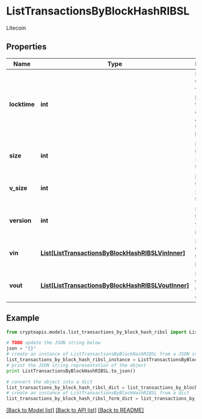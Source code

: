 # ListTransactionsByBlockHashRIBSL

Litecoin

## Properties
Name | Type | Description | Notes
------------ | ------------- | ------------- | -------------
**locktime** | **int** | Represents the time at which a particular transaction can be added to the blockchain. | 
**size** | **int** | Represents the total size of this transaction. | 
**v_size** | **int** | Represents the virtual size of this transaction. | 
**version** | **int** | Represents transaction version number. | 
**vin** | [**List[ListTransactionsByBlockHashRIBSLVinInner]**](ListTransactionsByBlockHashRIBSLVinInner.md) | Represents the transaction inputs. | 
**vout** | [**List[ListTransactionsByBlockHashRIBSLVoutInner]**](ListTransactionsByBlockHashRIBSLVoutInner.md) | Represents the transaction outputs. | 

## Example

```python
from cryptoapis.models.list_transactions_by_block_hash_ribsl import ListTransactionsByBlockHashRIBSL

# TODO update the JSON string below
json = "{}"
# create an instance of ListTransactionsByBlockHashRIBSL from a JSON string
list_transactions_by_block_hash_ribsl_instance = ListTransactionsByBlockHashRIBSL.from_json(json)
# print the JSON string representation of the object
print ListTransactionsByBlockHashRIBSL.to_json()

# convert the object into a dict
list_transactions_by_block_hash_ribsl_dict = list_transactions_by_block_hash_ribsl_instance.to_dict()
# create an instance of ListTransactionsByBlockHashRIBSL from a dict
list_transactions_by_block_hash_ribsl_form_dict = list_transactions_by_block_hash_ribsl.from_dict(list_transactions_by_block_hash_ribsl_dict)
```
[[Back to Model list]](../README.md#documentation-for-models) [[Back to API list]](../README.md#documentation-for-api-endpoints) [[Back to README]](../README.md)


